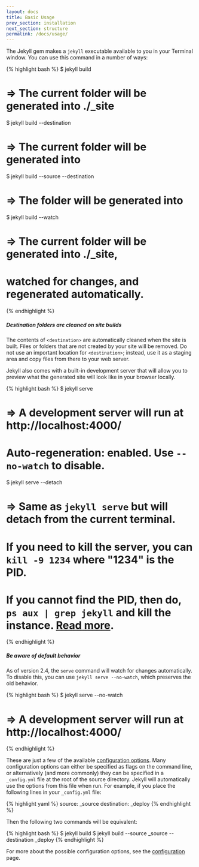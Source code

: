 ```yaml
---
layout: docs
title: Basic Usage
prev_section: installation
next_section: structure
permalink: /docs/usage/
---
```


The Jekyll gem makes a `jekyll` executable available to you in your Terminal
window. You can use this command in a number of ways:

{% highlight bash %}
$ jekyll build
# => The current folder will be generated into ./_site

$ jekyll build --destination <destination>
# => The current folder will be generated into <destination>

$ jekyll build --source <source> --destination <destination>
# => The <source> folder will be generated into <destination>

$ jekyll build --watch
# => The current folder will be generated into ./_site,
#    watched for changes, and regenerated automatically.
{% endhighlight %}

<div class="note warning">
  <h5>Destination folders are cleaned on site builds</h5>
  <p>
    The contents of <code>&lt;destination&gt;</code> are automatically
    cleaned when the site is built.  Files or folders that are not
    created by your site will be removed.  Do not use an important
    location for <code>&lt;destination&gt;</code>; instead, use it as
    a staging area and copy files from there to your web server.
  </p>
</div>

Jekyll also comes with a built-in development server that will allow you to
preview what the generated site will look like in your browser locally.

{% highlight bash %}
$ jekyll serve
# => A development server will run at http://localhost:4000/
# Auto-regeneration: enabled. Use `--no-watch` to disable.

$ jekyll serve --detach
# => Same as `jekyll serve` but will detach from the current terminal.
#    If you need to kill the server, you can `kill -9 1234` where "1234" is the PID.
#    If you cannot find the PID, then do, `ps aux | grep jekyll` and kill the instance. [Read more](http://unixhelp.ed.ac.uk/shell/jobz5.html).
{% endhighlight %}

<div class="note info">
  <h5>Be aware of default behavior</h5>
  <p>
    As of version 2.4, the <code>serve</code> command will watch for changes automatically. To disable this, you can use <code>jekyll serve --no-watch</code>, which preserves the old behavior.
  </p>
</div>

{% highlight bash %}
$ jekyll serve --no-watch
# => A development server will run at http://localhost:4000/
{% endhighlight %}

These are just a few of the available [configuration options](../configuration/).
Many configuration options can either be specified as flags on the command line,
or alternatively (and more commonly) they can be specified in a `_config.yml`
file at the root of the source directory. Jekyll will automatically use the
options from this file when run. For example, if you place the following lines
in your `_config.yml` file:

{% highlight yaml %}
source:      _source
destination: _deploy
{% endhighlight %}

Then the following two commands will be equivalent:

{% highlight bash %}
$ jekyll build
$ jekyll build --source _source --destination _deploy
{% endhighlight %}

For more about the possible configuration options, see the
[configuration](../configuration/) page.